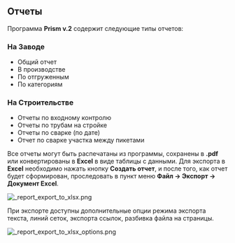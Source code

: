 ﻿
## Отчеты 

Программа **Prism v.2** содержит следующие типы отчетов:

### На **Заводе**

 * Общий отчет 
 * В производстве 
 * По отгруженным 
 * По категориям

### На **Строительстве**

 * Отчеты по входному контролю
 * Отчеты по трубам на стройке
 * Отчеты по сварке (по дате)
 * Отчет по сварке участка между пикетами

Все отчеты могут быть распечатаны из программы, сохранены в **.pdf** или конвертированы в **Excel** в виде таблицы с данными. Для экспорта в **Excel** необходимо нажать кнопку **Создать отчет**, и после того, как отчет будет сформирован, проследовать в пункт меню **Файл -> Экспорт -> Документ Excel**.

![_report_export_to_xlsx.png](./images/_report_export_to_xlsx.png "Экспорт в Excel")

При экспорте доступны дополнительные опции режима экспорта текста, линий сеток, экспорта ссылок, разбивка файла на страницы. 

![_report_export_to_xlsx_options.png](./images/_report_export_to_xlsx_options.png "Опции экспорта")

